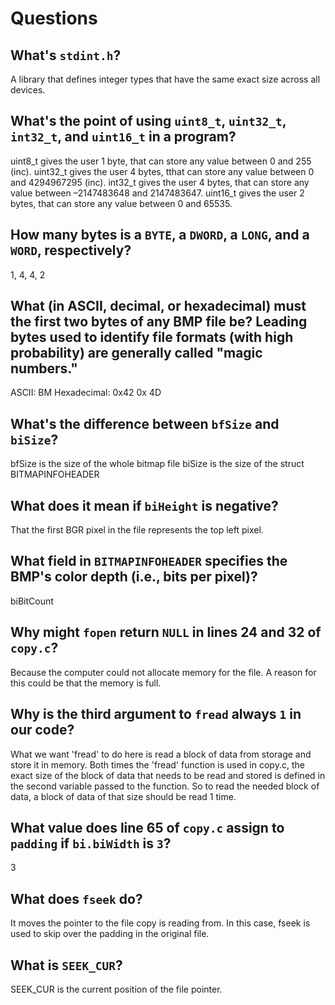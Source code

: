 # Questions

## What's `stdint.h`?

A library that defines integer types that have the same exact size across all devices.

## What's the point of using `uint8_t`, `uint32_t`, `int32_t`, and `uint16_t` in a program?

uint8_t gives the user 1 byte, that can store any value between 0 and 255 (inc).
uint32_t gives the user 4 bytes, tthat can store any value between 0 and 4294967295 (inc).
int32_t gives the user 4 bytes, that can store any value between –2147483648 and 2147483647.
uint16_t gives the user 2 bytes, that can store any value between 0 and 65535.

## How many bytes is a `BYTE`, a `DWORD`, a `LONG`, and a `WORD`, respectively?

1, 4, 4, 2

## What (in ASCII, decimal, or hexadecimal) must the first two bytes of any BMP file be? Leading bytes used to identify file formats (with high probability) are generally called "magic numbers."

ASCII: BM
Hexadecimal: 0x42 0x 4D

## What's the difference between `bfSize` and `biSize`?

bfSize is the size of the whole bitmap file
biSize is the size of the struct BITMAPINFOHEADER

## What does it mean if `biHeight` is negative?

That the first BGR pixel in the file represents the top left pixel.

## What field in `BITMAPINFOHEADER` specifies the BMP's color depth (i.e., bits per pixel)?

biBitCount

## Why might `fopen` return `NULL` in lines 24 and 32 of `copy.c`?

Because the computer could not allocate memory for the file. A reason for this could be that the memory is full.

## Why is the third argument to `fread` always `1` in our code?

What we want 'fread' to do here is read a block of data from storage and store it in memory. Both times the 'fread' function is used
in copy.c, the exact size of the block of data that needs to be read and stored is defined in the second variable passed to the function.
So to read the needed block of data, a block of data of that size should be read 1 time.

## What value does line 65 of `copy.c` assign to `padding` if `bi.biWidth` is `3`?

3

## What does `fseek` do?

It moves the pointer to the file copy is reading from. In this case, fseek is used to skip over the padding in the original file.

## What is `SEEK_CUR`?

SEEK_CUR is the current position of the file pointer.
